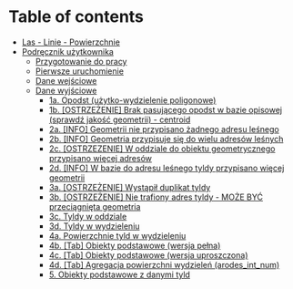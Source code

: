 # Table of contents

* [Las - Linie - Powierzchnie](README.md)
* [Podręcznik użytkownika](podrecznik/README.md)
  * [Przygotowanie do pracy](podrecznik/instalacja.md)
  * [Pierwsze uruchomienie](podrecznik/pierwsze-uruchomienie.md)
  * [Dane wejściowe](podrecznik/dane-wejsciowe.md)
  * [Dane wyjściowe](podrecznik/dane-wyjsciowe/README.md)
    * [1a. Opodst (użytko-wydzielenie poligonowe)](podrecznik/dane-wyjsciowe/1a.-opodst-uzytko-wydzielenie-poligonowe.md)
    * [1b. \[OSTRZEŻENIE\] Brak pasującego opodst w bazie opisowej (sprawdź jakość geometrii) - centroid](podrecznik/dane-wyjsciowe/1b.-ostrzezenie-brak-pasujacego-opodst-w-bazie-opisowej-sprawdz-jakosc-geometrii-centroid.md)
    * [2a. \[INFO\] Geometrii nie przypisano żadnego adresu leśnego](podrecznik/dane-wyjsciowe/2a.-info-geometrii-nie-przypisano-zadnego-adresu-lesnego.md)
    * [2b. \[INFO\] Geometria przypisuje się do wielu adresów leśnych](podrecznik/dane-wyjsciowe/2b.-info-geometria-przypisuje-sie-do-wielu-adresow-lesnych.md)
    * [2c. \[OSTRZEZENIE\] W oddziale do obiektu geometrycznego przypisano więcej adresów](podrecznik/dane-wyjsciowe/2c.-ostrzezenie-w-oddziale-do-obiektu-geometrycznego-przypisano-wiecej-adresow.md)
    * [2d. \[INFO\] W bazie do adresu leśnego tyldy przypisano więcej geometrii](podrecznik/dane-wyjsciowe/2d.-info-w-bazie-do-adresu-lesnego-tyldy-przypisano-wiecej-geometrii.md)
    * [3a. \[OSTRZEŻENIE\] Wystąpił duplikat tyldy](podrecznik/dane-wyjsciowe/3a.-ostrzezenie-wystapil-duplikat-tyldy.md)
    * [3b. \[OSTRZEŻENIE\] Nie trafiony adres tyldy - MOŻE BYĆ przeciągnięta geometria](podrecznik/dane-wyjsciowe/3b.-ostrzezenie-nie-trafiony-adres-tyldy-moze-byc-przeciagnieta-geometria.md)
    * [3c. Tyldy w oddziale](podrecznik/dane-wyjsciowe/3c.-tyldy-w-oddziale.md)
    * [3d. Tyldy w wydzieleniu](podrecznik/dane-wyjsciowe/3d.-tyldy-w-wydzieleniu.md)
    * [4a. Powierzchnie tyld w wydzieleniu](podrecznik/dane-wyjsciowe/4a.-powierzchnie-tyld-w-wydzieleniu.md)
    * [4b. \[Tab\] Obiekty podstawowe (wersja pełna)](podrecznik/dane-wyjsciowe/4b.-tab-obiekty-podstawowe-wersja-pelna.md)
    * [4c. \[Tab\] Obiekty podstawowe (wersja uproszczona)](podrecznik/dane-wyjsciowe/4c.-tab-obiekty-podstawowe-wersja-uproszczona.md)
    * [4d. \[Tab\] Agregacja powierzchni wydzieleń (arodes\_int\_num)](podrecznik/dane-wyjsciowe/4d.-tab-agregacja-powierzchni-wydzielen-arodes\_int\_num.md)
    * [5. Obiekty podstawowe z danymi tyld](podrecznik/dane-wyjsciowe/5.-obiekty-podstawowe-z-danymi-tyld.md)
